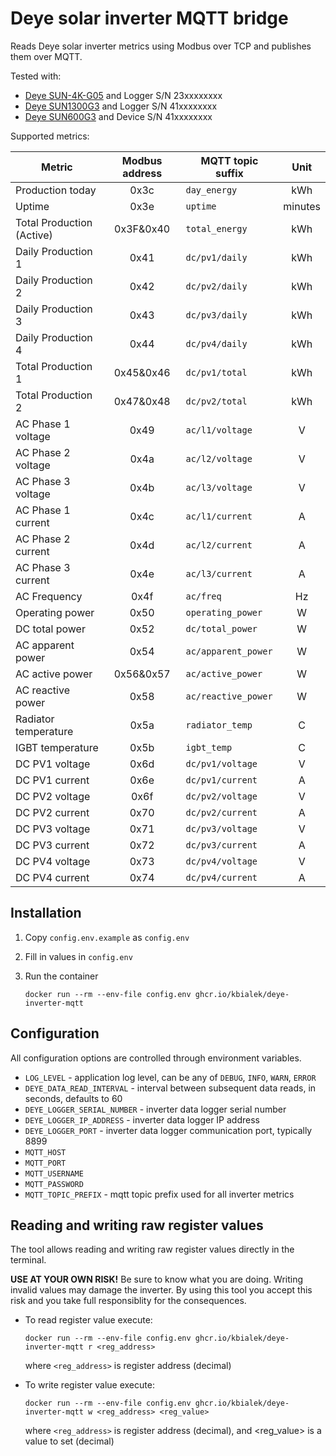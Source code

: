 # Deye solar inverter MQTT bridge

Reads Deye solar inverter metrics using Modbus over TCP and publishes them over MQTT.

Tested with:
* [Deye SUN-4K-G05](https://www.deyeinverter.com/product/three-phase-string-inverter/sun4-5-6-7-8-10kg03.html) and Logger S/N 23xxxxxxxx
* [Deye SUN1300G3](https://www.deyeinverter.com/product/microinverter-1/sun13002000g3eu230.html) and Logger S/N 41xxxxxxxx
* [Deye SUN600G3](https://www.deyeinverter.com/product/microinverter-1/sun600-800-1000g3eu230-single-phase-4-mppt-microinverter-rapid-shutdown.html) and Device S/N 41xxxxxxxx

Supported metrics:

|Metric|Modbus address|MQTT topic suffix|Unit|
|---|:-:|---|:-:|
|Production today|0x3c|`day_energy`|kWh|
|Uptime|0x3e|`uptime`|minutes|
|Total Production (Active)|0x3F&0x40|`total_energy`|kWh|
|Daily Production 1|0x41|`dc/pv1/daily`|kWh|
|Daily Production 2|0x42|`dc/pv2/daily`|kWh|
|Daily Production 3|0x43|`dc/pv3/daily`|kWh|
|Daily Production 4|0x44|`dc/pv4/daily`|kWh|
|Total Production 1|0x45&0x46|`dc/pv1/total`|kWh|
|Total Production 2|0x47&0x48|`dc/pv2/total`|kWh|
|AC Phase 1 voltage|0x49|`ac/l1/voltage`|V|
|AC Phase 2 voltage|0x4a|`ac/l2/voltage`|V|
|AC Phase 3 voltage|0x4b|`ac/l3/voltage`|V|
|AC Phase 1 current|0x4c|`ac/l1/current`|A|
|AC Phase 2 current|0x4d|`ac/l2/current`|A|
|AC Phase 3 current|0x4e|`ac/l3/current`|A|
|AC Frequency|0x4f|`ac/freq`|Hz|
|Operating power|0x50|`operating_power`|W|
|DC total power|0x52|`dc/total_power`|W|
|AC apparent power|0x54|`ac/apparent_power`|W|
|AC active power|0x56&0x57|`ac/active_power`|W|
|AC reactive power|0x58|`ac/reactive_power`|W|
|Radiator temperature|0x5a|`radiator_temp`|C|
|IGBT temperature|0x5b|`igbt_temp`|C|
|DC PV1 voltage|0x6d|`dc/pv1/voltage`|V|
|DC PV1 current|0x6e|`dc/pv1/current`|A|
|DC PV2 voltage|0x6f|`dc/pv2/voltage`|V|
|DC PV2 current|0x70|`dc/pv2/current`|A|
|DC PV3 voltage|0x71|`dc/pv3/voltage`|V|
|DC PV3 current|0x72|`dc/pv3/current`|A|
|DC PV4 voltage|0x73|`dc/pv4/voltage`|V|
|DC PV4 current|0x74|`dc/pv4/current`|A|


## Installation
1. Copy `config.env.example` as `config.env`
2. Fill in values in `config.env`
3. Run the container

    ```
    docker run --rm --env-file config.env ghcr.io/kbialek/deye-inverter-mqtt
    ```


## Configuration
All configuration options are controlled through environment variables.

* `LOG_LEVEL` - application log level, can be any of `DEBUG`, `INFO`, `WARN`, `ERROR`
* `DEYE_DATA_READ_INTERVAL` - interval between subsequent data reads, in seconds, defaults to 60
* `DEYE_LOGGER_SERIAL_NUMBER` - inverter data logger serial number
* `DEYE_LOGGER_IP_ADDRESS` - inverter data logger IP address
* `DEYE_LOGGER_PORT` - inverter data logger communication port, typically 8899
* `MQTT_HOST`
* `MQTT_PORT`
* `MQTT_USERNAME`
* `MQTT_PASSWORD`
* `MQTT_TOPIC_PREFIX` - mqtt topic prefix used for all inverter metrics

## Reading and writing raw register values
The tool allows reading and writing raw register values directly in the terminal.

**USE AT YOUR OWN RISK!** Be sure to know what you are doing. Writing invalid values may damage the inverter.
By using this tool you accept this risk and you take full responsiblity for the consequences.

* To read register value execute:
    ```
    docker run --rm --env-file config.env ghcr.io/kbialek/deye-inverter-mqtt r <reg_address>
    ```
    where `<reg_address>` is register address (decimal)

* To write register value execute:
    ```
    docker run --rm --env-file config.env ghcr.io/kbialek/deye-inverter-mqtt w <reg_address> <reg_value>
    ```
    where `<reg_address>` is register address (decimal), and <reg_value> is a value to set (decimal)


